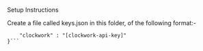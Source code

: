 Setup Instructions

Create a file called keys.json in this folder, of the following format:-

```{
    "clockwork" : "[clockwork-api-key]"
}```